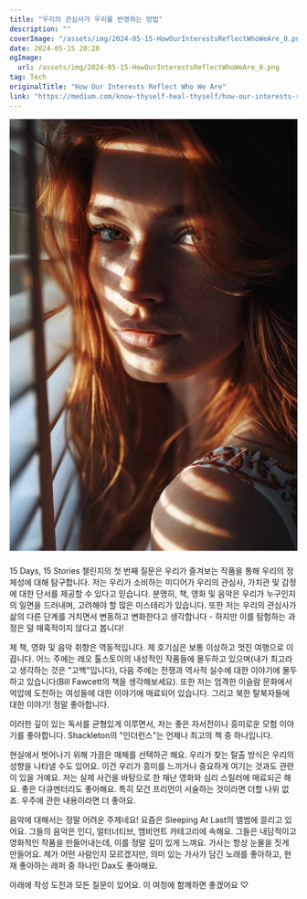 ```yaml
---
title: "우리의 관심사가 우리를 반영하는 방법"
description: ""
coverImage: "/assets/img/2024-05-15-HowOurInterestsReflectWhoWeAre_0.png"
date: 2024-05-15 20:20
ogImage: 
  url: /assets/img/2024-05-15-HowOurInterestsReflectWhoWeAre_0.png
tag: Tech
originalTitle: "How Our Interests Reflect Who We Are"
link: "https://medium.com/know-thyself-heal-thyself/how-our-interests-reflect-who-we-are-82dc79dfaea3"
---
```



![image](/assets/img/2024-05-15-HowOurInterestsReflectWhoWeAre_0.png)

15 Days, 15 Stories 챌린지의 첫 번째 질문은 우리가 즐겨보는 작품을 통해 우리의 정체성에 대해 탐구합니다. 저는 우리가 소비하는 미디어가 우리의 관심사, 가치관 및 감정에 대한 단서를 제공할 수 있다고 믿습니다. 분명히, 책, 영화 및 음악은 우리가 누구인지의 일면을 드러내며, 고려해야 할 많은 미스테리가 있습니다. 또한 저는 우리의 관심사가 삶의 다른 단계를 거치면서 변동하고 변화한다고 생각합니다 - 하지만 이를 탐험하는 과정은 덜 매혹적이지 않다고 봅니다!

제 책, 영화 및 음악 취향은 역동적입니다. 제 호기심은 보통 이상하고 멋진 여행으로 이끕니다. 어느 주에는 레오 톨스토이의 내성적인 작품들에 몰두하고 있으며(내가 최고라고 생각하는 것은 "고백"입니다), 다음 주에는 전쟁과 역사적 실수에 대한 이야기에 몰두하고 있습니다(Bill Fawcett의 책을 생각해보세요). 또한 저는 엄격한 이슬람 문화에서 억압에 도전하는 여성들에 대한 이야기에 매료되어 있습니다. 그리고 북한 탈북자들에 대한 이야기! 정말 좋아합니다.

이러한 깊이 있는 독서를 균형있게 이루면서, 저는 좋은 자서전이나 흥미로운 모험 이야기를 좋아합니다. Shackleton의 "인더런스"는 언제나 최고의 책 중 하나입니다.



현실에서 벗어나기 위해 가끔은 매체를 선택하곤 해요. 우리가 찾는 탈출 방식은 우리의 성향을 나타낼 수도 있어요. 이건 우리가 흥미를 느끼거나 중요하게 여기는 것과도 관련이 있을 거예요. 저는 실제 사건을 바탕으로 한 재난 영화와 심리 스릴러에 매료되곤 해요. 좋은 다큐멘터리도 좋아해요. 특히 모건 프리먼이 서술하는 것이라면 더할 나위 없죠. 우주에 관한 내용이라면 더 좋아요.

음악에 대해서는 정말 어려운 주제네요! 요즘은 Sleeping At Last의 앨범에 끌리고 있어요. 그들의 음악은 인디, 얼터너티브, 앰비언트 카테고리에 속해요. 그들은 내담적이고 영화적인 작품을 만들어내는데, 이를 정말 깊이 있게 느껴요. 가사는 항상 눈물을 짓게 만들어요. 제가 어떤 사람인지 모르겠지만, 의미 있는 가사가 담긴 노래를 좋아하고, 현재 좋아하는 래퍼 중 하나인 Dax도 좋아해요.

아래에 작성 도전과 모든 질문이 있어요. 이 여정에 함께하면 좋겠어요 ♡